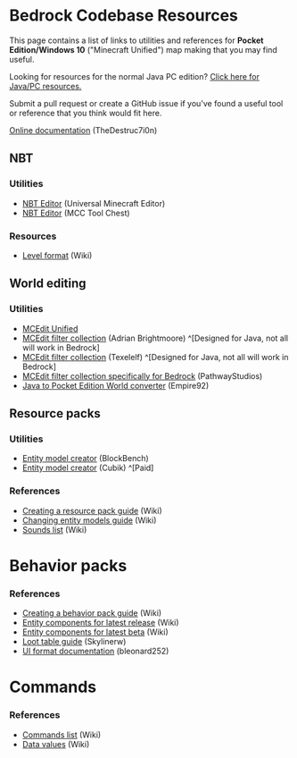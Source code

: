 # Bedrock Codebase Resources

This page contains a list of links to utilities and references for **Pocket Edition/Windows 10** ("Minecraft Unified") map making that you may find useful.

Looking for resources for the normal Java PC edition? [Click here for Java/PC resources.](/wiki/resources)

Submit a pull request or create a GitHub issue if you've found a useful tool or reference that you think would fit here.

[Online documentation](https://bedrock.dev) (TheDestruc7i0n)

## NBT

### Utilities

* [NBT Editor](http://universalminecrafteditor.com/software/UniversalMC_setup.exe?fdl=1) (Universal Minecraft Editor)
* [NBT Editor](http://www.mcctoolchest.com/Download) (MCC Tool Chest)

### Resources
* [Level format](https://minecraft.wiki/Bedrock_Edition_level_format) (Wiki)

## World editing

### Utilities

* [MCEdit Unified](http://www.mcedit-unified.net)
* [MCEdit filter collection](http://www.brightmoore.net/mcedit-filters-1) (Adrian Brightmoore) ^[Designed for Java, not all will work in Bedrock]
* [MCEdit filter collection](http://elemanser.com/filters.html) (Texelelf) ^[Designed for Java, not all will work in Bedrock] 
* [MCEdit filter collection specifically for Bedrock](https://github.com/PathwayStudios/Bedrock_MCEdit_Filters/blob/master/CreateShops_README.md) (PathwayStudios)
* [Java to Pocket Edition World converter](https://www.planetminecraft.com/mod/anvil-to-leveldb-converter-java-to-pocket-edition/) (Empire92)

## Resource packs

### Utilities

* [Entity model creator](http://server.zofenia.de/blockbench/) (BlockBench)
* [Entity model creator](https://cubik.studio/) (Cubik) ^[Paid]

### References

* [Creating a resource pack guide](http://minecraft.wiki/Tutorials/Creating_resource_pack_add-ons) (Wiki)
* [Changing entity models guide](http://minecraft.wiki/Tutorials/Changing_Minecraft_entity_models) (Wiki)
* [Sounds list](https://minecraft.wiki/Sounds.json/Bedrock_Edition_values) (Wiki)

# Behavior packs

### References

* [Creating a behavior pack guide](http://minecraft.wiki/Tutorials/Creating_behavior_packs) (Wiki)
* [Entity components for latest release](http://minecraft.wiki/Pocket_Edition_entity_components) (Wiki)
* [Entity components for latest beta](https://minecraft.wiki/Bedrock_Beta_Add-On_Documentation) (Wiki)
* [Loot table guide](http://www.minecraftforum.net/forums/minecraft-pocket-edition/mcpe-maps/mcpe-map-help-requests/2838965-custom-loot-tables-for-pe-win10) (Skylinerw)
* [UI format documentation](https://github.com/bleonard252/mc-uijson/wiki) (bleonard252)

# Commands

### References

* [Commands list](http://minecraft.wiki/Commands) (Wiki)
* [Data values](https://minecraft.wiki/Bedrock_Edition_data_values) (Wiki)
